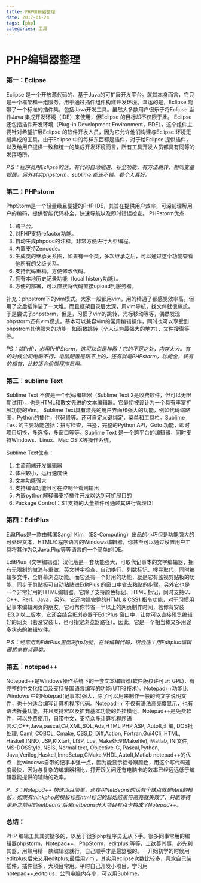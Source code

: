 ```yaml
---
title: PHP编辑器整理
date: 2017-01-24
tags: [php]
categories: 工具
---
```


# PHP编辑器整理

### 第一：Eclipse

Eclipse 是一个开放源代码的、基于Java的可扩展开发平台。就其本身而言，它只是一个框架和一组服务，用于通过插件组件构建开发环境。幸运的是，Eclipse 附带了一个标准的插件集，包括Java开发工具。虽然大多数用户很乐于将Eclipse 当作Java 集成开发环境（IDE）来使用，但Eclipse 的目标却不仅限于此。
Eclipse 还包括插件开发环境（Plug-in Development Environment，PDE），这个组件主要针对希望扩展Eclipse 的软件开发人员，因为它允许他们构建与Eclipse 环境无缝集成的工具。由于Eclipse 中的每样东西都是插件，对于给Eclipse 提供插件，以及给用户提供一致和统一的集成开发环境而言，所有工具开发人员都具有同等的发挥场所。

*P.S：程序员用Eclipse的话，有代码自动缩进、补全功能，有方法跳转，相同变量提醒。另外其实phpstorm、sublime 都还不错。看个人喜好。*

<!--more-->

### 第二：PHPstorm

PhpStorm是一个轻量级且便捷的PHP IDE，其旨在提供用户效率，可深刻理解用户的编码，提供智能代码补全，快速导航以及即时错误检查。
PHPstorm优点：
1. 跨平台。
2. 对PHP支持refactor功能。
3. 自动生成phpdoc的注释，非常方便进行大型编程。
4. 内置支持Zencode。
5. 生成类的继承关系图，如果有一个类，多次继承之后，可以通过这个功能查看他所有的父级关系。
6. 支持代码重构，方便修改代码。
7. 拥有本地历史记录功能（local history功能）。
8. 方便的部署，可以直接将代码直接upload到服务器。

补充：phpstrom下的vim模式。大家一般都用vim，用的精通了都感觉效率高。但用了之后插件装了一大堆。而且框架目录层太深，用vim导航，找文件就很尴尬，于是尝试了phpstorm，但是，习惯了vim的跳转，光标移动等等，偶然发现phpstorm还有vim模式，基本可以兼容vim的常用编辑操作，同时也可以享受到phpstrom其他强大的功能，如函数跳转（个人认为最强大的地方）、文件搜索等等。

*PS：搞PHP，必用PHPStorm，这可以说是神器！它的不足之处，内存太大。有的时候公司电脑不行，电脑配置是跟不上的，还有就是PHPstorm，功能全，该有的都有，比较适合偷懒程序员用。*


### 第三：sublime Text

Sublime Text 不仅是一个代码编辑器（Sublime Text 2是收费软件，但可以无限期试用），也是HTML和散文先进的文本编辑器。它最初被设计为一个具有丰富扩展功能的Vim。
Sublime Text具有漂亮的用户界面和强大的功能，例如代码缩略图，Python的插件，代码段等。还可自定义键绑定，菜单和工具栏。Sublime Text 的主要功能包括：拼写检查，书签，完整的Python API，Goto 功能，即时项目切换，多选择，多窗口等等。Sublime Text 是一个跨平台的编辑器，同时支持Windows、Linux、Mac OS X等操作系统。

Sublime Text优点：
1. 主流前端开发编辑器
2. 体积较小，运行速度快
3. 文本功能强大
4. 支持编译功能且可在控制台看到输出
5. 内嵌python解释器支持插件开发以达到可扩展目的
6. Package Control：ST支持的大量插件可通过其进行管理[3]



### 第四：EditPlus

EditPlus是一款由韩国Sangil Kim （ES-Computing）出品的小巧但是功能强大的可处理文本、HTML和程序语言的Windows编辑器，你甚至可以通过设置用户工具将其作为C,Java,Php等等语言的一个简单的IDE。

EditPlus（文字编辑器）汉化版是一套功能强大，可取代记事本的文字编辑器，拥有无限制的撤消与重做、英文拼字检查、自动换行、列数标记、搜寻取代、同时编辑多文件、全屏幕浏览功能。而它还有一个好用的功能，就是它有监视剪贴板的功能，同步于剪贴板可自动粘贴进EditPlus 的窗口中省去粘贴的步骤。另外它也是一个非常好用的HTML编辑器，它除了支持颜色标记、HTML 标记，同时支持C、C++、Perl、Java，另外，它还内建完整的HTML & CSS1 指令功能，对于习惯用记事本编辑网页的朋友，它可帮你节省一半以上的网页制作时间，若你有安装IE3.0 以上版本，它还会结合IE浏览器于EditPlus 窗口中，让你可以直接预览编辑好的网页（若没安装IE，也可指定浏览器路径）。因此，它是一个相当棒又多用途多状态的编辑软件。

*P.S：经常用到EditPlus里面的ftp功能，在线编辑代码，很合适！用Editplus编辑器感觉有点异类。*


### 第五：notepad++

Notepad++是Windows操作系统下的一套文本编辑器(软件版权许可证: GPL)，有完整的中文化接口及支持多国语言编写的功能(UTF8技术)。Notepad++功能比Windows 中的Notepad(记事本)强大，除了可以用来制作一般的纯文字说明文件，也十分适合编写计算机程序代码。Notepad++ 不仅有语法高亮度显示，也有语法折叠功能，并且支持宏以及扩充基本功能的外挂模组。Notepad++是免费软件，可以免费使用，自带中文，支持众多计算机程序语言:C,C++,Java,pascal,C#,XML,SQL,Ada,HTML,PHP,ASP, AutoIt,汇编, DOS批处理, Caml, COBOL, Cmake, CSS,D, Diff,Action, Fortran,Gui4Cli, HTML, Haskell,INNO, JSP,KIXtart, LISP, Lua, Make处理(Makefile), Matlab, INI文件, MS-DOSStyle, NSIS, Normal text, Objective-C, Pascal,Python, Java,Verilog,Haskell,InnoSetup,CMake,VHDL,AutoIt,Matlab
notepad++的优点：比windows自带的记事本强一点，因为能显示括号跟颜色，用这个写代码速度最快，因为与复杂的编辑器相比，打开跟关闭还有电脑卡的效率已经远远低于编辑器能提供的辅助的效率。

*P．S：Notepad++ 快速而且简单，还在用NetBeans的话有个缺点就是html的模板，如果有thinkphp的模板标签html标记的起始结束符高亮就失效了，只能等待更新之前用的netbeans 后来netbeans开大项目有点卡换成了Notepad++。*

### 总结：

PHP 编辑工具其实挺多的，以至于很多php程序员无从下手。很多同事常用的编辑器phpstorm，Notepad++，PhpStorm，editplus;等等，工欲善其事，必先利其器，用熟用精一款编辑器就行，自己顺手才是最舒服的。一开始初学的时候用editplus;后来又用editplus;最后用vim ，其实用eclipse次数比较多，喜欢自己装插件，插件很多，大项目常用。平时自己开发小项目，学习用notepad++,editplus，公司电脑内存小，可以用Sublime。
